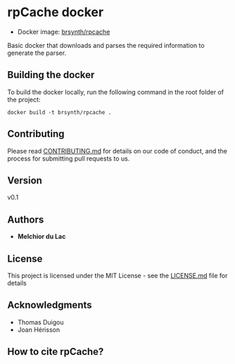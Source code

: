 # rpCache docker 

* Docker image: [brsynth/rpcache](https://hub.docker.com/r/brsynth/rpcache)

Basic docker that downloads and parses the required information to generate the parser.

## Building the docker

To build the docker locally, run the following command in the root folder of the project:

```
docker build -t brsynth/rpcache .
```

## Contributing

Please read [CONTRIBUTING.md](https://gist.github.com/PurpleBooth/b24679402957c63ec426) for details on our code of conduct, and the process for submitting pull requests to us.

## Version

v0.1

## Authors

* **Melchior du Lac**

## License

This project is licensed under the MIT License - see the [LICENSE.md](LICENSE.md) file for details

## Acknowledgments

* Thomas Duigou
* Joan Hérisson

## How to cite rpCache?
